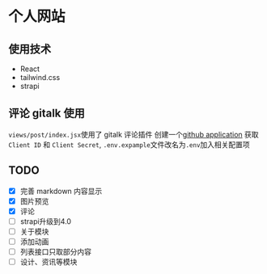 # 个人网站

## 使用技术

- React
- tailwind.css
- strapi

## 评论 gitalk 使用

`views/post/index.jsx`使用了 gitalk 评论插件
创建一个[github application](https://github.com/settings/applications/new)
获取 `Client ID` 和 `Client Secret`,
`.env.expample`文件改名为`.env`加入相关配置项

## TODO

- [x] 完善 markdown 内容显示
- [x] 图片预览
- [x] 评论
- [ ] strapi升级到4.0
- [ ] 关于模块
- [ ] 添加动画
- [ ] 列表接口只取部分内容
- [ ] 设计、资讯等模块
